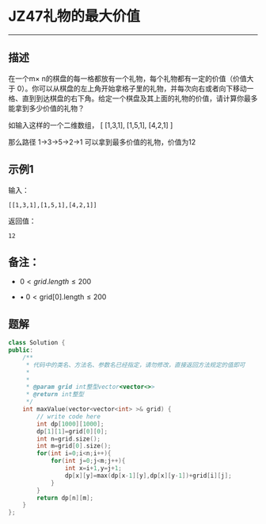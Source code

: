 # JZ47礼物的最大价值

---

## 描述

在一个m$\times$ n的棋盘的每一格都放有一个礼物，每个礼物都有一定的价值（价值大于 0）。你可以从棋盘的左上角开始拿格子里的礼物，并每次向右或者向下移动一格、直到到达棋盘的右下角。给定一个棋盘及其上面的礼物的价值，请计算你最多能拿到多少价值的礼物？

如输入这样的一个二维数组，
[
[1,3,1],
[1,5,1],
[4,2,1]
]

那么路径 1→3→5→2→1 可以拿到最多价值的礼物，价值为12

## 示例1

输入：

```
[[1,3,1],[1,5,1],[4,2,1]]
```

返回值：

```
12
```

## 备注：

- $0<grid.length≤200$ 

- $\bullet\ 0 < \text{grid[0].length} \le 200$





## 题解

```cpp
class Solution {
public:
    /**
     * 代码中的类名、方法名、参数名已经指定，请勿修改，直接返回方法规定的值即可
     *
     * 
     * @param grid int整型vector<vector<>> 
     * @return int整型
     */
    int maxValue(vector<vector<int> >& grid) {
        // write code here
        int dp[1000][1000];
        dp[1][1]=grid[0][0];
        int n=grid.size();
        int m=grid[0].size();
        for(int i=0;i<n;i++){
            for(int j=0;j<m;j++){
                int x=i+1,y=j+1;
                dp[x][y]=max(dp[x-1][y],dp[x][y-1])+grid[i][j];
            }
        }
        return dp[n][m];
    }
};
```

